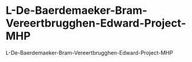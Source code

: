# L-De-Baerdemaeker-Bram-Vereertbrugghen-Edward-Project-MHP
L-De-Baerdemaeker-Bram-Vereertbrugghen-Edward-Project-MHP

